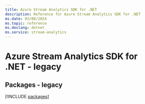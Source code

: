 ```yaml
---
title: Azure Stream Analytics SDK for .NET
description: Reference for Azure Stream Analytics SDK for .NET
ms.date: 03/08/2024
ms.topic: reference
ms.devlang: dotnet
ms.service: stream-analytics
---
```

# Azure Stream Analytics SDK for .NET - legacy
## Packages - legacy
[!INCLUDE [packages](stream-analytics-index.md)]